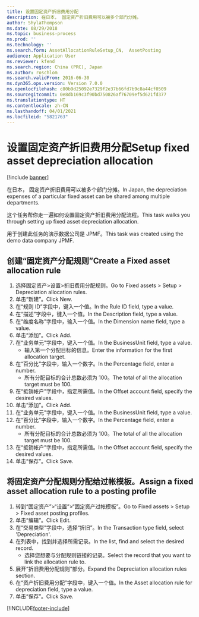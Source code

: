 ```yaml
---
title: 设置固定资产折旧费用分配
description: 在日本， 固定资产折旧费用可以被多个部门分摊。
author: ShylaThompson
ms.date: 08/29/2018
ms.topic: business-process
ms.prod: ''
ms.technology: ''
ms.search.form: AssetAllocationRuleSetup_CN,  AssetPosting
audience: Application User
ms.reviewer: kfend
ms.search.region: China (PRC), Japan
ms.author: roschlom
ms.search.validFrom: 2016-06-30
ms.dyn365.ops.version: Version 7.0.0
ms.openlocfilehash: c80b9d25092e7329f2e37b66fd7b9c8a44cf0509
ms.sourcegitcommit: 0e8db169c3f90bd750826af76709ef5d621fd377
ms.translationtype: HT
ms.contentlocale: zh-CN
ms.lasthandoff: 04/01/2021
ms.locfileid: "5821763"
---
```

# <a name="setup-fixed-asset-depreciation-allocation"></a><span data-ttu-id="261fe-103">设置固定资产折旧费用分配</span><span class="sxs-lookup"><span data-stu-id="261fe-103">Setup fixed asset depreciation allocation</span></span>

[!include [banner](../../includes/banner.md)]

<span data-ttu-id="261fe-104">在日本， 固定资产折旧费用可以被多个部门分摊。</span><span class="sxs-lookup"><span data-stu-id="261fe-104">In Japan, the depreciation expenses of a particular fixed asset can be shared among multiple departments.</span></span> 



<span data-ttu-id="261fe-105">这个任务帮你走一遍如何设置固定资产折旧费用分配流程。</span><span class="sxs-lookup"><span data-stu-id="261fe-105">This task walks you through setting up fixed asset depreciation allocation.</span></span> 



<span data-ttu-id="261fe-106">用于创建此任务的演示数据公司是 JPMF。</span><span class="sxs-lookup"><span data-stu-id="261fe-106">This task was created using the demo data company JPMF.</span></span>


## <a name="create-a-fixed-asset-allocation-rule"></a><span data-ttu-id="261fe-107">创建“固定资产分配规则”</span><span class="sxs-lookup"><span data-stu-id="261fe-107">Create a Fixed asset allocation rule</span></span>
1. <span data-ttu-id="261fe-108">选择固定资产>设置>折旧费用分配规则。</span><span class="sxs-lookup"><span data-stu-id="261fe-108">Go to Fixed assets > Setup > Depreciation allocation rules.</span></span>
2. <span data-ttu-id="261fe-109">单击“新建”。</span><span class="sxs-lookup"><span data-stu-id="261fe-109">Click New.</span></span>
3. <span data-ttu-id="261fe-110">在“规则 ID”字段中，键入一个值。</span><span class="sxs-lookup"><span data-stu-id="261fe-110">In the Rule ID field, type a value.</span></span>
4. <span data-ttu-id="261fe-111">在“描述”字段中，键入一个值。</span><span class="sxs-lookup"><span data-stu-id="261fe-111">In the Description field, type a value.</span></span>
5. <span data-ttu-id="261fe-112">在“维度名称”字段中，输入一个值。</span><span class="sxs-lookup"><span data-stu-id="261fe-112">In the Dimension name field, type a value.</span></span>
6. <span data-ttu-id="261fe-113">单击“添加”。</span><span class="sxs-lookup"><span data-stu-id="261fe-113">Click Add.</span></span>
7. <span data-ttu-id="261fe-114">在“业务单元”字段中，键入一个值。</span><span class="sxs-lookup"><span data-stu-id="261fe-114">In the BusinessUnit field, type a value.</span></span>
    * <span data-ttu-id="261fe-115">输入第一个分配目标的信息。</span><span class="sxs-lookup"><span data-stu-id="261fe-115">Enter the information for the first allocation target.</span></span>  
8. <span data-ttu-id="261fe-116">在“百分比”字段中，输入一个数字。</span><span class="sxs-lookup"><span data-stu-id="261fe-116">In the Percentage field, enter a number.</span></span>
    * <span data-ttu-id="261fe-117">所有分配目标的合计总数必须为 100。</span><span class="sxs-lookup"><span data-stu-id="261fe-117">The total of all the allocation target must be 100.</span></span>  
9. <span data-ttu-id="261fe-118">在“抵销帐户”字段中，指定所需值。</span><span class="sxs-lookup"><span data-stu-id="261fe-118">In the Offset account field, specify the desired values.</span></span>
10. <span data-ttu-id="261fe-119">单击“添加”。</span><span class="sxs-lookup"><span data-stu-id="261fe-119">Click Add.</span></span>
11. <span data-ttu-id="261fe-120">在“业务单元”字段中，键入一个值。</span><span class="sxs-lookup"><span data-stu-id="261fe-120">In the BusinessUnit field, type a value.</span></span>
12. <span data-ttu-id="261fe-121">在“百分比”字段中，输入一个数字。</span><span class="sxs-lookup"><span data-stu-id="261fe-121">In the Percentage field, enter a number.</span></span>
    * <span data-ttu-id="261fe-122">所有分配目标的合计总数必须为 100。</span><span class="sxs-lookup"><span data-stu-id="261fe-122">The total of all the allocation target must be 100.</span></span>  
13. <span data-ttu-id="261fe-123">在“抵销帐户”字段中，指定所需值。</span><span class="sxs-lookup"><span data-stu-id="261fe-123">In the Offset account field, specify the desired values.</span></span>
14. <span data-ttu-id="261fe-124">单击“保存”。</span><span class="sxs-lookup"><span data-stu-id="261fe-124">Click Save.</span></span>

## <a name="assign-a-fixed-asset-allocation-rule-to-a-posting-profile"></a><span data-ttu-id="261fe-125">将固定资产分配规则分配给过帐模板。</span><span class="sxs-lookup"><span data-stu-id="261fe-125">Assign a fixed asset allocation rule to a posting profile</span></span>
1. <span data-ttu-id="261fe-126">转到“固定资产”>“设置”>“固定资产过帐模板”。</span><span class="sxs-lookup"><span data-stu-id="261fe-126">Go to Fixed assets > Setup > Fixed asset posting profiles.</span></span>
2. <span data-ttu-id="261fe-127">单击“编辑”。</span><span class="sxs-lookup"><span data-stu-id="261fe-127">Click Edit.</span></span>
3. <span data-ttu-id="261fe-128">在“交易类型”字段中，选择“折旧”。</span><span class="sxs-lookup"><span data-stu-id="261fe-128">In the Transaction type field, select 'Depreciation'.</span></span>
4. <span data-ttu-id="261fe-129">在列表中，找到并选择所需记录。</span><span class="sxs-lookup"><span data-stu-id="261fe-129">In the list, find and select the desired record.</span></span>
    * <span data-ttu-id="261fe-130">选择您想要与分配规则链接的记录。</span><span class="sxs-lookup"><span data-stu-id="261fe-130">Select the record that you want to link the allocation rule to.</span></span>  
5. <span data-ttu-id="261fe-131">展开“折旧费用分配规则”部分。</span><span class="sxs-lookup"><span data-stu-id="261fe-131">Expand the Depreciation allocation rules section.</span></span>
6. <span data-ttu-id="261fe-132">在“资产折旧费用分配”字段中，键入一个值。</span><span class="sxs-lookup"><span data-stu-id="261fe-132">In the Asset allocation rule for depreciation field, type a value.</span></span>
7. <span data-ttu-id="261fe-133">单击“保存”。</span><span class="sxs-lookup"><span data-stu-id="261fe-133">Click Save.</span></span>



[!INCLUDE[footer-include](../../../includes/footer-banner.md)]